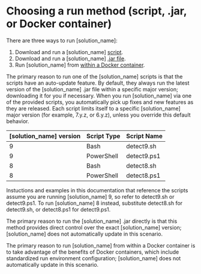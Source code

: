 # Choosing a run method (script, .jar, or Docker container)

There are three ways to run [solution_name]:

1. Download and run a [solution_name] [script](runningscript.md).
1. Download and run a [solution_name] [.jar file](runningjar.md).
1. Run [solution_name] from [within a Docker container](../runincontainer.md).

The primary reason to run one of the [solution_name] scripts is that the scripts have an auto-update feature.
By default, they always
run the latest version of the [solution_name] .jar file within a specific major version; downloading it for you if necessary.
When you run [solution_name] via one of the provided scripts, you automatically pick up fixes and new features as they are released.
Each script limits itself to a specific [solution_name] major version (for example, 7.y.z, or 6.y.z), unless you override
this default behavior.

| [solution_name] version | Script Type | Script Name |
|----| --- |-------------|
| 9 | Bash | detect9.sh  |
| 9 | PowerShell | detect9.ps1 |
| 8 | Bash | detect8.sh  |
| 8 | PowerShell | detect8.ps1 |

Instuctions and examples in this documentation that reference the scripts assume you are running
[solution_name] 9, so refer to detect9.sh or detect9.ps1. To run [solution_name] 8 instead,
substitute detect8.sh for detect9.sh, or detect8.ps1 for detect9.ps1.

The primary reason to run the [solution_name] .jar directly is that this method provides
direct control over the exact [solution_name] version;
[solution_name] does not automatically update in this scenario.

The primary reason to run [solution_name] from within a Docker container is to take advantage of the benefits of Docker containers, which include standardized run environment configuration;
[solution_name] does not automatically update in this scenario.
